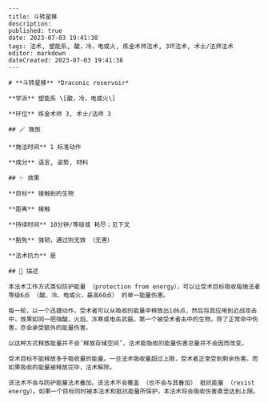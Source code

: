 
    ---
    title: 斗转星移
    description: 
    published: true
    date: 2023-07-03 19:41:38
    tags: 法术, 塑能系, 酸，冷，电或火, 炼金术师法术, 3环法术, 术士/法师法术
    editor: markdown
    dateCreated: 2023-07-03 19:41:38
    ---

    # **斗转星移** *Draconic reservoir*

    **学派** 塑能系 \[酸，冷，电或火\] 

    **环位** 炼金术师 3, 术士/法师 3

    ## 🪄 施放

    **施法时间** 1 标准动作

    **成分** 语言, 姿势, 材料

    ## ✨ 效果 

    **目标** 接触到的生物 

    **距离** 接触  

    **持续时间** 10分钟/等级或 耗尽；见下文 

    **豁免** 强韧，通过则无效 （无害）

    **法术抗力** 是

    ## 📖 描述

    本法术工作方式类似防护能量 （protection from energy），可以让受术目标吸收每施法者等级6点 （酸、冷、电或火，最高60点） 的单一能量伤害。

    每一轮，以一个迅捷动作，受术者可以从吸收的能量中释放出1d6点，然后将其应用到近战攻击中，效果如同一把强酸、火焰、冻寒或电击武器。第一个被受术者击中的生物，除了正常命中伤害，亦会承受额外的能量伤害。

    以这种方式释放能量并不会‘释放存储空间’，法术能吸收的能量伤害总量并不会因而改变。

    受术目标不能释放多于吸收量的能量。一旦法术吸收量超过上限，受术者正常受到剩余伤害。而如果吸收的能量被释放完毕，法术解除。

    该法术不会与防护能量法术叠加。该法术不会覆盖 （也不会与其叠加） 抵抗能量 （resist energy）。如果一个目标同时被本法术和抵抗能量所保护，本法术将会吸收伤害直至达到上限。
    